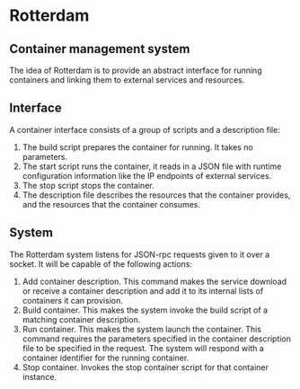 Rotterdam
=========
Container management system
---------------------------

The idea of Rotterdam is to provide an abstract interface for running
containers and linking them to external services and resources.

Interface
---------
A container interface consists of a group of scripts and a description file:

1. The build script prepares the container for running. It takes no
parameters.
2. The start script runs the container, it reads in a JSON file with
runtime configuration information like the IP endpoints of external
services.
3. The stop script stops the container.
4. The description file describes the resources that the container provides,
and the resources that the container consumes.

System
------

The Rotterdam system listens for JSON-rpc requests given to it over a socket.
It will be capable of the following actions:

1. Add container description. This command makes the service download or receive
a container description and add it to its internal lists of containers it can provision.
2. Build container. This makes the system invoke the build script of a matching
container description.
3. Run container. This makes the system launch the container. This command requires
the parameters specified in the container description file to be specified in the request.
The system will respond with a container identifier for the running container.
4. Stop container. Invokes the stop container script for that container instance.
